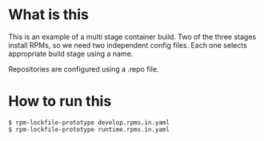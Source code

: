 # What is this

This is an example of a multi stage container build. Two of the three stages
install RPMs, so we need two independent config files. Each one selects
appropriate build stage using a name.

Repositories are configured using a .repo file.

# How to run this

```
$ rpm-lockfile-prototype develop.rpms.in.yaml
$ rpm-lockfile-prototype runtime.rpms.in.yaml
```
